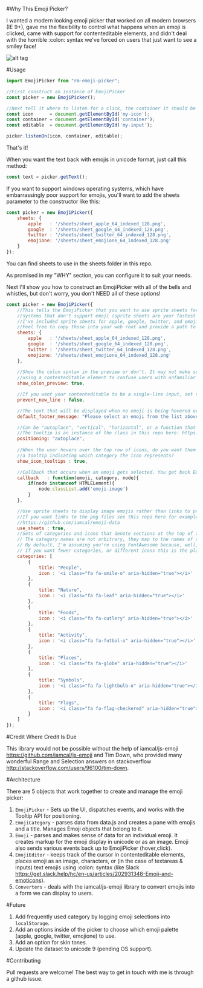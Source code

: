 #Why This Emoji Picker?

I wanted a modern looking emoji picker that worked on all modern browsers (IE 9+), gave me the flexibility to control what happens when an emoji is clicked, came with support for contenteditable elements, and didn't deal with the horrible :colon: syntax we've forced on users that just want to see a smiley face!

![alt tag](https://raw.githubusercontent.com/RobertMenke/rm-emoji-picker/master/examples/rm-emoji-picker.png)

#Usage

```javascript
import EmojiPicker from "rm-emoji-picker";

//First construct an instance of EmojiPicker
const picker = new EmojiPicker();

//Next tell it where to listen for a click, the container it should be appended to, and the input/textarea/contenteditable it needs to work with
const icon      = document.getElementById('my-icon');
const container = document.getElementById('container');
const editable  = document.getElementById('my-input');

picker.listenOn(icon, container, editable);
```

That's it!

When you want the text back with emojis in unicode format, just call this method:

```javascript
const text = picker.getText();
```
If you want to support windows operating systems, which have embarrassingly poor support for emojis, you'll want to add the sheets parameter to the constructor like this:

```javascript
const picker = new EmojiPicker({
    sheets: {
        apple   : '/sheets/sheet_apple_64_indexed_128.png',
        google  : '/sheets/sheet_google_64_indexed_128.png',
        twitter : '/sheets/sheet_twitter_64_indexed_128.png',
        emojione: '/sheets/sheet_emojione_64_indexed_128.png'
    }
});
```

You can find sheets to use in the sheets folder in this repo.


As promised in my "WHY" section, you can configure it to suit your needs.

Next I'll show you how to construct an EmojiPicker with all of the bells and whistles, but don't worry, you don't NEED all of these options!

```javascript
const picker = new EmojiPicker({
    //This tells the EmojiPicker that you want to use sprite sheets for operating
    //systems that don't support emoji (sprite sheets are your fastest option).
    //I've included sprite sheets for apple, google, twitter, and emojione emojis in the repo.
    //Feel free to copy those into your web root and provide a path to the files in this option.
    sheets: {
        apple   : '/sheets/sheet_apple_64_indexed_128.png',
        google  : '/sheets/sheet_google_64_indexed_128.png',
        twitter : '/sheets/sheet_twitter_64_indexed_128.png',
        emojione: '/sheets/sheet_emojione_64_indexed_128.png'
    },
    
    //Show the colon syntax in the preview or don't. It may not make sense if you're
    //using a contenteditable element to confuse users with unfamiliar colon syntax
    show_colon_preview: true,

    //If you want your contenteditable to be a single-line input, set this to true
    prevent_new_line : false,

    //The text that will be displayed when no emoji is being hovered over.
    default_footer_message: "Please select an emoji from the list above",

    //Can be "autoplace", "vertical", "horizontal", or a function that takes a tooltip as an argument.
    //The tooltip is an instance of the class in this repo here: https://github.com/RobertMenke/Tooltip-js
    positioning: "autoplace",
    
    //When the user hovers over the top row of icons, do you want them to be shown
    //a tooltip indicating which category the icon represents?
    show_icon_tooltips : true,

    //Callback that occurs when an emoji gets selected. You get back Emoji, EmojiCategory, Node
    callback   : function(emoji, category, node){
        if(node instanceof HTMLELement){
            node.classList.add('emoji-image')
        }
    },

    //Use sprite sheets to display image emojis rather than links to png files (faster).
    //If you want links to the png files see this repo here for examples (library I'm using):
    //https://github.com/iamcal/emoji-data
    use_sheets : true,
    //Sets of categories and icons that denote sections at the top of the picker.
    // The category names are not arbitrary, they map to the names of categories in data.js. 
    // By default, I'm assuming you're using FontAwesome because, well, why wouldn't you?! 
    // If you want fewer categories, or different icons this is the place to configure that.
    categories: [
        {
            title: "People",
            icon : '<i class="fa fa-smile-o" aria-hidden="true"></i>'
        },
        {
            title: "Nature",
            icon : '<i class="fa fa-leaf" aria-hidden="true"></i>'
        },
        {
            title: "Foods",
            icon : '<i class="fa fa-cutlery" aria-hidden="true"></i>'
        },
        {
            title: "Activity",
            icon : '<i class="fa fa-futbol-o" aria-hidden="true"></i>'
        },
        {
            title: "Places",
            icon : '<i class="fa fa-globe" aria-hidden="true"></i>'
        },
        {
            title: "Symbols",
            icon : '<i class="fa fa-lightbulb-o" aria-hidden="true"></i>'
        },
        {
            title: "Flags",
            icon : '<i class="fa fa-flag-checkered" aria-hidden="true"></i>'
        }
    ]
});
```

#Credit Where Credit Is Due

This library would not be possible without the help of iamcal/js-emoji https://github.com/iamcal/js-emoji and Tim Down, who provided many wonderful Range and Selection answers on stackoverflow http://stackoverflow.com/users/96100/tim-down.

#Architecture


There are 5 objects that work together to create and manage the emoji picker:

1. `EmojiPicker` - Sets up the UI, dispatches events, and works with the Tooltip API for positioning.
2. `EmojiCategory` - parses data from data.js and creates a pane with emojis and a title. Manages Emoji objects that belong to it.
3. `Emoji` - parses and makes sense of data for an individual emoji. It creates markup for the emoji display in unicode or as an image. Emoji also sends various events back up to EmojiPicker (hover,click).
4. `EmojiEditor` - keeps track of the cursor in contenteditable elements, places emoji as an image, characters, or (in the case of textareas & inputs) text emojis using :colon: syntax (like Slack https://get.slack.help/hc/en-us/articles/202931348-Emoji-and-emoticons). 
5. `Converters` - deals with the iamcal/js-emoji library to convert emojis into a form we can display to users.

#Future

1. Add frequently used category by logging emoji selections into `localStorage`.
2. Add an options inside of the picker to choose which emoji palette (apple, google, twitter, emojione) to use.
3. Add an option for skin tones.
4. Update the dataset to unicode 9 (pending OS support).

#Contributing

Pull requests are welcome! The best way to get in touch with me is through a github issue.